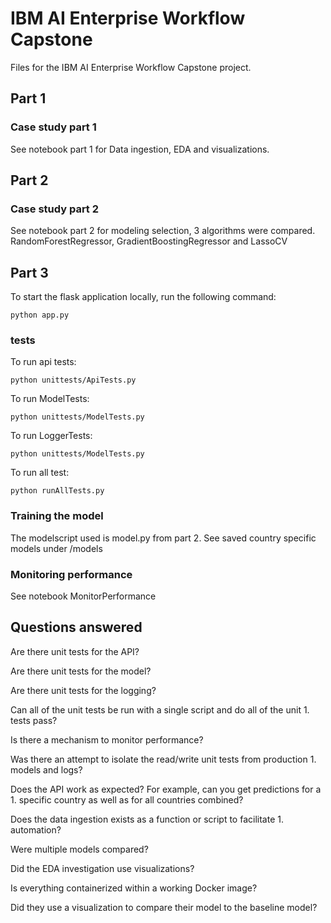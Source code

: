 # IBM AI Enterprise Workflow Capstone
Files for the IBM AI Enterprise Workflow Capstone project. 

## Part 1

### Case study part 1

See notebook part 1 for Data ingestion, EDA and visualizations.

## Part 2

### Case study part 2

See notebook part 2 for modeling selection, 3 algorithms were compared. RandomForestRegressor, GradientBoostingRegressor and LassoCV

## Part 3

To start the flask application locally, run the following command:

    python app.py

### tests

To run api tests:

    python unittests/ApiTests.py

To run ModelTests:

    python unittests/ModelTests.py

To run LoggerTests:

    python unittests/ModelTests.py

To run all test:

    python runAllTests.py

### Training the model

The modelscript used is model.py from part 2.
See saved country specific models under /models

### Monitoring performance

See notebook MonitorPerformance

## Questions answered
Are there unit tests for the API?

Are there unit tests for the model?

Are there unit tests for the logging?

Can all of the unit tests be run with a single script and do all of the unit 1. tests pass?

Is there a mechanism to monitor performance?

Was there an attempt to isolate the read/write unit tests from production 1. models and logs?

Does the API work as expected? For example, can you get predictions for a 1. specific country as well as for all countries combined?

Does the data ingestion exists as a function or script to facilitate 1. automation?

Were multiple models compared?

Did the EDA investigation use visualizations?

Is everything containerized within a working Docker image?

Did they use a visualization to compare their model to the baseline model?
